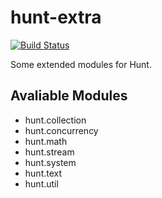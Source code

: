 # hunt-extra

[![Build Status](https://travis-ci.org/huntlabs/hunt-extra.svg?branch=master)](https://travis-ci.org/huntlabs/hunt-extra)

Some extended modules for Hunt.


## Avaliable Modules
 * hunt.collection
 * hunt.concurrency
 * hunt.math
 * hunt.stream
 * hunt.system
 * hunt.text
 * hunt.util
